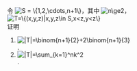 令 <img src="https://latex.codecogs.com/gif.latex?S&space;=&space;\{1,2,\cdots,n&plus;1\}" title="S = \{1,2,\cdots,n+1\}" />，其中 <img src="https://latex.codecogs.com/gif.latex?n\ge2" title="n\ge2" />，
<img src="https://latex.codecogs.com/gif.latex?T=\{(x,y,z)|x,y,z\in&space;S,x<z,y<z\}" title="T=\{(x,y,z)|x,y,z\in S,x<z,y<z\}" /><br>
证明<br>
1. <img src="https://latex.codecogs.com/gif.latex?|T|=\binom{n&plus;1}{2}&plus;2\binom{n&plus;1}{3}" title="|T|=\binom{n+1}{2}+2\binom{n+1}{3}" /><br>.	 
2. <img src="https://latex.codecogs.com/gif.latex?|T|=\sum_{k=1}^nk^2" title="|T|=\sum_{k=1}^nk^2" /><br>.

